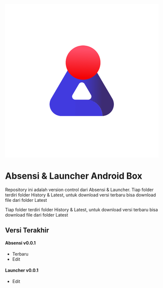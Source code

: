 
![Logo](https://github.com/ibnunaufal/stb-launcher/raw/master/Logo.png)


# Absensi & Launcher Android Box

Repository ini adalah version control dari Absensi & Launcher.
Tiap folder terdiri folder History & Latest, untuk download versi terbaru bisa download file dari folder Latest



Tiap folder terdiri folder History & Latest, untuk download versi terbaru bisa download file dari folder Latest


## Versi Terakhir

#### Absensi v0.0.1


- Terbaru
- Edit


#### Launcher v0.0.1

- Edit

